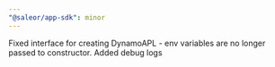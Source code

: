 ```yaml
---
"@saleor/app-sdk": minor
---
```


Fixed interface for creating DynamoAPL - env variables are no longer passed to constructor. Added debug logs
